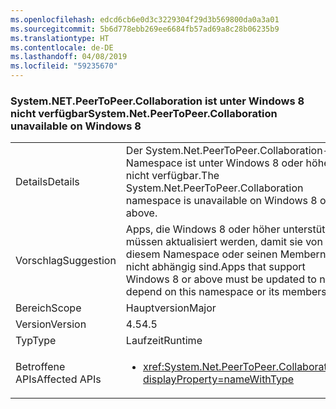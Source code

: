 ```yaml
---
ms.openlocfilehash: edcd6cb6e0d3c3229304f29d3b569800da0a3a01
ms.sourcegitcommit: 5b6d778ebb269ee6684fb57ad69a8c28b06235b9
ms.translationtype: HT
ms.contentlocale: de-DE
ms.lasthandoff: 04/08/2019
ms.locfileid: "59235670"
---
```

### <a name="systemnetpeertopeercollaboration-unavailable-on-windows-8"></a><span data-ttu-id="d45ba-101">System.NET.PeerToPeer.Collaboration ist unter Windows 8 nicht verfügbar</span><span class="sxs-lookup"><span data-stu-id="d45ba-101">System.Net.PeerToPeer.Collaboration unavailable on Windows 8</span></span>

|   |   |
|---|---|
|<span data-ttu-id="d45ba-102">Details</span><span class="sxs-lookup"><span data-stu-id="d45ba-102">Details</span></span>|<span data-ttu-id="d45ba-103">Der System.Net.PeerToPeer.Collaboration-Namespace ist unter Windows 8 oder höher nicht verfügbar.</span><span class="sxs-lookup"><span data-stu-id="d45ba-103">The System.Net.PeerToPeer.Collaboration namespace is unavailable on Windows 8 or above.</span></span>|
|<span data-ttu-id="d45ba-104">Vorschlag</span><span class="sxs-lookup"><span data-stu-id="d45ba-104">Suggestion</span></span>|<span data-ttu-id="d45ba-105">Apps, die Windows 8 oder höher unterstützen, müssen aktualisiert werden, damit sie von diesem Namespace oder seinen Membern nicht abhängig sind.</span><span class="sxs-lookup"><span data-stu-id="d45ba-105">Apps that support Windows 8 or above must be updated to not depend on this namespace or its members.</span></span>|
|<span data-ttu-id="d45ba-106">Bereich</span><span class="sxs-lookup"><span data-stu-id="d45ba-106">Scope</span></span>|<span data-ttu-id="d45ba-107">Hauptversion</span><span class="sxs-lookup"><span data-stu-id="d45ba-107">Major</span></span>|
|<span data-ttu-id="d45ba-108">Version</span><span class="sxs-lookup"><span data-stu-id="d45ba-108">Version</span></span>|<span data-ttu-id="d45ba-109">4.5</span><span class="sxs-lookup"><span data-stu-id="d45ba-109">4.5</span></span>|
|<span data-ttu-id="d45ba-110">Typ</span><span class="sxs-lookup"><span data-stu-id="d45ba-110">Type</span></span>|<span data-ttu-id="d45ba-111">Laufzeit</span><span class="sxs-lookup"><span data-stu-id="d45ba-111">Runtime</span></span>|
|<span data-ttu-id="d45ba-112">Betroffene APIs</span><span class="sxs-lookup"><span data-stu-id="d45ba-112">Affected APIs</span></span>|<ul><li><xref:System.Net.PeerToPeer.Collaboration?displayProperty=nameWithType></li></ul>|
